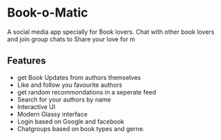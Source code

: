 # Book-o-Matic
A social media app specially for Book lovers. Chat with other book lovers and join group chats to Share your love for m

## Features
* get Book Updates from authors themselves
* Like and follow you favourite authors
* get random recommondations in a seperate feed
* Search for your authors by name
* Interactive UI
* Modern Glassy interface
* Login based on Google and facebook
* Chatgroups based on book types and gerne.
